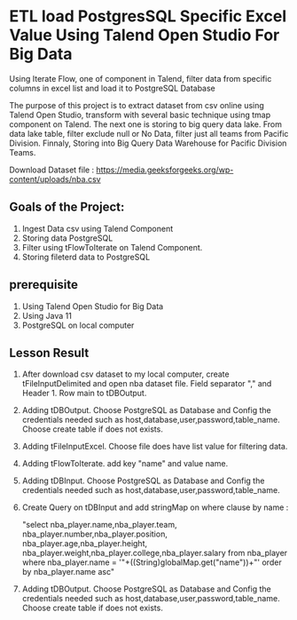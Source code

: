 
# ETL load PostgresSQL Specific Excel Value Using Talend Open Studio For Big Data
Using Iterate Flow, one of component in Talend, filter data from specific columns in excel list and load it to PostgreSQL Database

The purpose of this project is to extract dataset from csv online using Talend Open Studio, transform with several basic technique using tmap component on Talend. The next one is storing to big query data lake. From data lake table, filter exclude null or No Data, filter just all teams from Pacific Division. Finnaly, Storing into Big Query Data Warehouse for Pacific Division Teams.

Download Dataset file : https://media.geeksforgeeks.org/wp-content/uploads/nba.csv

## Goals of the Project:
1.  Ingest Data csv using Talend Component
2.  Storing data PostgreSQL
3.  Filter using tFlowToIterate on Talend Component.
4.  Storing fileterd data to PostgreSQL
## prerequisite
1.  Using Talend Open Studio for Big Data
2.  Using Java 11
3.  PostgreSQL on local computer
## Lesson Result
1.  After download csv dataset to my local computer, create tFileInputDelimited and open nba dataset file. Field separator "," and Header 1. Row main to tDBOutput.
2.  Adding tDBOutput. Choose PostgreSQL as Database  and Config the credentials needed such as host,database,user,password,table_name. Choose create table if does not exists.
3.  Adding tFileInputExcel. Choose file does have list value for filtering data.
4.  Adding tFlowToIterate. add key "name" and value name.
5.  Adding tDBInput. Choose PostgreSQL as Database  and Config the credentials needed such as host,database,user,password,table_name.
6.  Create Query on tDBInput and add stringMap on where clause by name :
   
     "select nba_player.name,nba_player.team,
        nba_player.number,nba_player.position,
        nba_player.age,nba_player.height,
        nba_player.weight,nba_player.college,nba_player.salary
    from nba_player
    where nba_player.name = '"+((String)globalMap.get("name"))+"'
    order by nba_player.name asc"
    
8.  Adding tDBOutput. Choose PostgreSQL as Database  and Config the credentials needed such as host,database,user,password,table_name. Choose create table if does not exists.
